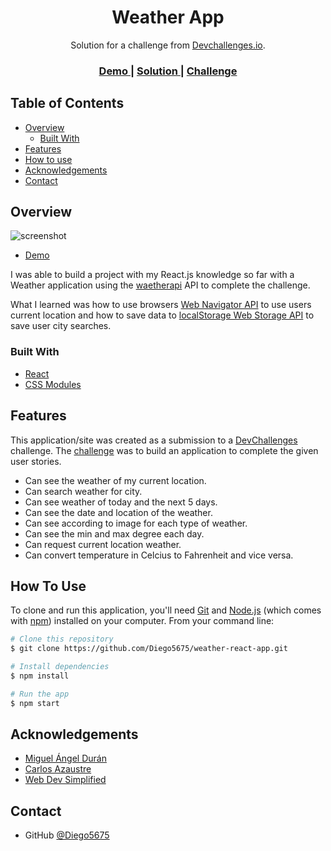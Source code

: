 <h1 align="center">Weather App</h1>

<div align="center">
   Solution for a challenge from  <a href="http://devchallenges.io" target="_blank">Devchallenges.io</a>.
</div>

<div align="center">
  <h3>
    <a href="https://dpasch-weather-app.vercel.app/">
      Demo
    </a>
    <span> | </span>
    <a href="https://github.com/Diego5675/weather-react-app">
      Solution
    </a>
    <span> | </span>
    <a href="https://devchallenges.io/challenges/mM1UIenRhK808W8qmLWv">
      Challenge
    </a>
  </h3>
</div>

## Table of Contents

- [Overview](#overview)
  - [Built With](#built-with)
- [Features](#features)
- [How to use](#how-to-use)
- [Acknowledgements](#acknowledgements)
- [Contact](#contact)

## Overview

![screenshot](https://user-images.githubusercontent.com/37351280/132419105-3305f757-2c3b-4a34-8496-d3ada3ca29ec.png)

- [Demo](https://dpasch-weather-app.vercel.app/)

I was able to build a project with my React.js knowledge so far with a Weather application using the [waetherapi](https://www.weatherapi.com/) API to complete the challenge.

What I learned was how to use browsers [Web Navigator API](https://developer.mozilla.org/en-US/docs/Web/API/Navigator) to use users current location and how to save data to [localStorage Web Storage API](https://developer.mozilla.org/en-US/docs/Web/API/Window/localStorage) to save user city searches.

### Built With

- [React](https://reactjs.org/)
- [CSS Modules](https://github.com/css-modules/css-modules)

## Features

This application/site was created as a submission to a [DevChallenges](https://devchallenges.io/challenges) challenge. The [challenge](https://devchallenges.io/challenges/mM1UIenRhK808W8qmLWv) was to build an application to complete the given user stories.

- Can see the weather of my current location.
- Can search weather for city.
- Can see weather of today and the next 5 days.
- Can see the date and location of the weather.
- Can see according to image for each type of weather.
- Can see the min and max degree each day.
- Can request current location weather.
- Can convert temperature in Celcius to Fahrenheit and vice versa.

## How To Use

To clone and run this application, you'll need [Git](https://git-scm.com) and [Node.js](https://nodejs.org/en/download/) (which comes with [npm](http://npmjs.com)) installed on your computer. From your command line:

```bash
# Clone this repository
$ git clone https://github.com/Diego5675/weather-react-app.git

# Install dependencies
$ npm install

# Run the app
$ npm start
```

## Acknowledgements

- [Miguel Ángel Durán](https://twitter.com/midudev)
- [Carlos Azaustre](https://twitter.com/carlosazaustre)
- [Web Dev Simplified](https://twitter.com/DevSimplified)

## Contact

- GitHub [@Diego5675](https://github.com/Diego5675)
